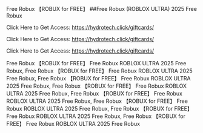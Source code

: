 Free Robux 【ROBUX for FREE】 ##Free Robux (ROBLOX ULTRA) 2025 Free Robux

Click Here to Get Access: https://hydrotech.click/giftcards/

Click Here to Get Access: https://hydrotech.click/giftcards/

Click Here to Get Access: https://hydrotech.click/giftcards/

Free Robux 【ROBUX for FREE】 Free Robux ROBLOX ULTRA 2025 Free Robux, Free Robux 【ROBUX for FREE】 Free Robux ROBLOX ULTRA 2025 Free Robux, Free Robux 【ROBUX for FREE】 Free Robux ROBLOX ULTRA 2025 Free Robux, Free Robux 【ROBUX for FREE】 Free Robux ROBLOX ULTRA 2025 Free Robux, Free Robux 【ROBUX for FREE】 Free Robux ROBLOX ULTRA 2025 Free Robux, Free Robux 【ROBUX for FREE】 Free Robux ROBLOX ULTRA 2025 Free Robux, Free Robux 【ROBUX for FREE】 Free Robux ROBLOX ULTRA 2025 Free Robux, Free Robux 【ROBUX for FREE】 Free Robux ROBLOX ULTRA 2025 Free Robux
